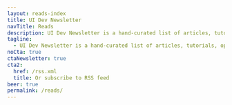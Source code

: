 ```yaml
---
layout: reads-index
title: UI Dev Newsletter
navTitle: Reads
description: UI Dev Newsletter is a hand-curated list of articles, tutorials, opinions, and tools related to User Interface development.
tagline:
  - UI Dev Newsletter is a hand-curated list of articles, tutorials, opinions, and tools related to User Interface development. Enjoy the read.
noCta: true
ctaNewsletter: true
cta2:
  href: /rss.xml
  title: Or subscribe to RSS feed
beer: true
permalink: /reads/
---
```

